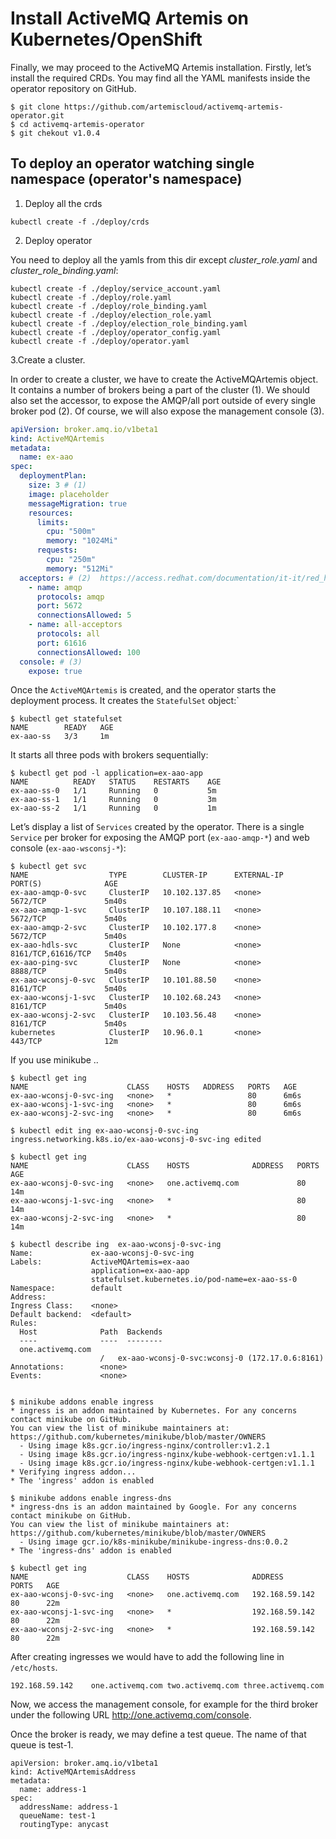 # Install ActiveMQ Artemis on Kubernetes/OpenShift
Finally, we may proceed to the ActiveMQ Artemis installation. Firstly, let’s install the required CRDs. You may find all the YAML manifests inside the operator repository on GitHub.
```
$ git clone https://github.com/artemiscloud/activemq-artemis-operator.git
$ cd activemq-artemis-operator
$ git chekout v1.0.4
```
## To deploy an operator watching single namespace (operator's namespace)
1. Deploy all the crds
```
kubectl create -f ./deploy/crds
```

2. Deploy operator

You need to deploy all the yamls from this dir except *cluster_role.yaml* and *cluster_role_binding.yaml*:
```
kubectl create -f ./deploy/service_account.yaml
kubectl create -f ./deploy/role.yaml
kubectl create -f ./deploy/role_binding.yaml
kubectl create -f ./deploy/election_role.yaml
kubectl create -f ./deploy/election_role_binding.yaml
kubectl create -f ./deploy/operator_config.yaml
kubectl create -f ./deploy/operator.yaml
```

3.Create a cluster.

In order to create a cluster, we have to create the ActiveMQArtemis object. It contains a number of brokers being a part of the cluster (1). We should also set the accessor, to expose the AMQP/all port  outside of every single broker pod (2). Of course, we will also expose the management console (3).

```yaml
apiVersion: broker.amq.io/v1beta1
kind: ActiveMQArtemis
metadata:
  name: ex-aao
spec:
  deploymentPlan:
    size: 3 # (1)
    image: placeholder
    messageMigration: true
    resources:
      limits:
        cpu: "500m"
        memory: "1024Mi"
      requests:
        cpu: "250m"
        memory: "512Mi"
  acceptors: # (2)  https://access.redhat.com/documentation/it-it/red_hat_amq_broker/7.10/pdf/deploying_amq_broker_on_openshift/red_hat_amq_broker-7.10-deploying_amq_broker_on_openshift-en-us.pdf
    - name: amqp
      protocols: amqp
      port: 5672
      connectionsAllowed: 5
    - name: all-acceptors
      protocols: all
      port: 61616
      connectionsAllowed: 100
  console: # (3)
    expose: true
```
Once the ``ActiveMQArtemis`` is created, and the operator starts the deployment process. It creates the ``StatefulSet`` object:`
```shell
$ kubectl get statefulset
NAME        READY   AGE
ex-aao-ss   3/3     1m
```

It starts all three pods with brokers sequentially:
```shell
$ kubectl get pod -l application=ex-aao-app
NAME          READY   STATUS    RESTARTS    AGE
ex-aao-ss-0   1/1     Running   0           5m
ex-aao-ss-1   1/1     Running   0           3m
ex-aao-ss-2   1/1     Running   0           1m
```

Let’s display a list of ``Services`` created by the operator. There is a single ``Service`` per broker for exposing the AMQP port (``ex-aao-amqp-*``) and web console (``ex-aao-wsconsj-*``):
```shell
$ kubectl get svc
NAME                  TYPE        CLUSTER-IP      EXTERNAL-IP   PORT(S)              AGE
ex-aao-amqp-0-svc     ClusterIP   10.102.137.85   <none>        5672/TCP             5m40s
ex-aao-amqp-1-svc     ClusterIP   10.107.188.11   <none>        5672/TCP             5m40s
ex-aao-amqp-2-svc     ClusterIP   10.102.177.8    <none>        5672/TCP             5m40s
ex-aao-hdls-svc       ClusterIP   None            <none>        8161/TCP,61616/TCP   5m40s
ex-aao-ping-svc       ClusterIP   None            <none>        8888/TCP             5m40s
ex-aao-wconsj-0-svc   ClusterIP   10.101.88.50    <none>        8161/TCP             5m40s
ex-aao-wconsj-1-svc   ClusterIP   10.102.68.243   <none>        8161/TCP             5m40s
ex-aao-wconsj-2-svc   ClusterIP   10.103.56.48    <none>        8161/TCP             5m40s
kubernetes            ClusterIP   10.96.0.1       <none>        443/TCP              12m

```

If you use minikube ..
```shell
$ kubectl get ing
NAME                      CLASS    HOSTS   ADDRESS   PORTS   AGE
ex-aao-wconsj-0-svc-ing   <none>   *                 80      6m6s
ex-aao-wconsj-1-svc-ing   <none>   *                 80      6m6s
ex-aao-wconsj-2-svc-ing   <none>   *                 80      6m6s

$ kubectl edit ing ex-aao-wconsj-0-svc-ing
ingress.networking.k8s.io/ex-aao-wconsj-0-svc-ing edited

$ kubectl get ing
NAME                      CLASS    HOSTS              ADDRESS   PORTS   AGE
ex-aao-wconsj-0-svc-ing   <none>   one.activemq.com             80      14m
ex-aao-wconsj-1-svc-ing   <none>   *                            80      14m
ex-aao-wconsj-2-svc-ing   <none>   *                            80      14m

$ kubectl describe ing  ex-aao-wconsj-0-svc-ing
Name:             ex-aao-wconsj-0-svc-ing
Labels:           ActiveMQArtemis=ex-aao
                  application=ex-aao-app
                  statefulset.kubernetes.io/pod-name=ex-aao-ss-0
Namespace:        default
Address:
Ingress Class:    <none>
Default backend:  <default>
Rules:
  Host              Path  Backends
  ----              ----  --------
  one.activemq.com
                    /   ex-aao-wconsj-0-svc:wconsj-0 (172.17.0.6:8161)
Annotations:        <none>
Events:             <none>


$ minikube addons enable ingress
* ingress is an addon maintained by Kubernetes. For any concerns contact minikube on GitHub.
You can view the list of minikube maintainers at: https://github.com/kubernetes/minikube/blob/master/OWNERS
  - Using image k8s.gcr.io/ingress-nginx/controller:v1.2.1
  - Using image k8s.gcr.io/ingress-nginx/kube-webhook-certgen:v1.1.1
  - Using image k8s.gcr.io/ingress-nginx/kube-webhook-certgen:v1.1.1
* Verifying ingress addon...
* The 'ingress' addon is enabled

$ minikube addons enable ingress-dns
* ingress-dns is an addon maintained by Google. For any concerns contact minikube on GitHub.
You can view the list of minikube maintainers at: https://github.com/kubernetes/minikube/blob/master/OWNERS
  - Using image gcr.io/k8s-minikube/minikube-ingress-dns:0.0.2
* The 'ingress-dns' addon is enabled

$ kubectl get ing
NAME                      CLASS    HOSTS              ADDRESS          PORTS   AGE
ex-aao-wconsj-0-svc-ing   <none>   one.activemq.com   192.168.59.142   80      22m
ex-aao-wconsj-1-svc-ing   <none>   *                  192.168.59.142   80      22m
ex-aao-wconsj-2-svc-ing   <none>   *                  192.168.59.142   80      22m

```

After creating ingresses we would have to add the following line in ``/etc/hosts``.
```
192.168.59.142    one.activemq.com two.activemq.com three.activemq.com
```
Now, we access the management console, for example for the third broker under the following URL http://one.activemq.com/console.


Once the broker is ready, we may define a test queue. The name of that queue is test-1.
```
apiVersion: broker.amq.io/v1beta1
kind: ActiveMQArtemisAddress
metadata:
  name: address-1
spec:
  addressName: address-1
  queueName: test-1
  routingType: anycast
```
